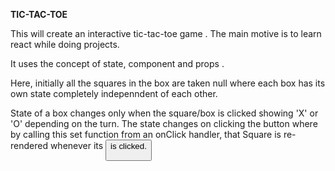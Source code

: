 **TIC-TAC-TOE**

This will create an interactive tic-tac-toe game .
The main motive is to learn react while doing projects. 

It uses the concept of state, component and props .

Here, initially all the squares in the box are taken null where each box has its own state completely indepenndent of each other. 


State of a box changes only when the square/box is clicked showing 'X' or 'O' depending on the turn. 
The state changes on clicking the button where by calling this set function from an onClick handler, that Square is re-rendered whenever its <button> is clicked.

